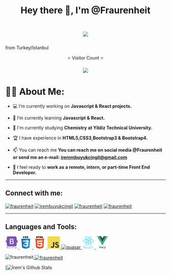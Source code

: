 <h1 align="center">Hey there 👋, I'm @Fraurenheit </h1>

<h1 align="center">
  <a href="https://git.io/typing-svg">
    <img src="https://readme-typing-svg.herokuapp.com/?lines=I+Love+Coding!;@Fraurenheit&center=true&size=30">
  </a>
</h1>

from Turkey/Istanbul

<p align="center"> 
 ⭐ Visitor Count ⭐ <br><br> 
    
   <img src="https://profile-counter.glitch.me/fraurenheit/count.svg" />
</p>

# 👩‍💻 About Me:
- 💻 I’m currently working on **Javascript & React projects.**

- 🌱 I’m currently learning **Javascript & React.**

- 🧪 I'm currently studying **Chemistry at Yildiz Technical University.**

- 🏆 I have experience in **HTML5,CSS3,Bootstrap3 & Bootstrap4.**

- 📫 You can reach me **You can reach me on social media @Fraurenheit or send me an e-mail: iremmbuyukcingil@gmail.com**

- 🚀 I feel ready to **work as a remote, intern, or part-time Front End Developer.**

<hr />

<h2 align="left">Connect with me:</h3>
<p align="left">
<a href="https://twitter.com/fraurenheit" target="blank"><img align="center" src="https://raw.githubusercontent.com/rahuldkjain/github-profile-readme-generator/master/src/images/icons/Social/twitter.svg" alt="fraurenheit" height="30" width="40" /></a>
<a href="https://linkedin.com/in/irembuyukcingil" target="blank"><img align="center" src="https://raw.githubusercontent.com/rahuldkjain/github-profile-readme-generator/master/src/images/icons/Social/linked-in-alt.svg" alt="irembuyukcingil" height="30" width="40" /></a>
<a href="https://instagram.com/fraurenheit" target="blank"><img align="center" src="https://raw.githubusercontent.com/rahuldkjain/github-profile-readme-generator/master/src/images/icons/Social/instagram.svg" alt="fraurenheit" height="30" width="40" /></a>
<a href="https://www.hackerrank.com/fraurenheit" target="blank"><img align="center" src="https://raw.githubusercontent.com/rahuldkjain/github-profile-readme-generator/master/src/images/icons/Social/hackerrank.svg" alt="fraurenheit" height="30" width="40" /></a>
</p>

<hr />

<h2 align="left">Languages and Tools:</h3>
<p align="left"> <a href="https://getbootstrap.com" target="_blank" rel="noreferrer"> <img src="https://raw.githubusercontent.com/devicons/devicon/master/icons/bootstrap/bootstrap-plain-wordmark.svg" alt="bootstrap" width="40" height="40"/> </a> <a href="https://www.w3schools.com/css/" target="_blank" rel="noreferrer"> <img src="https://raw.githubusercontent.com/devicons/devicon/master/icons/css3/css3-original-wordmark.svg" alt="css3" width="40" height="40"/> </a> <a href="https://www.w3.org/html/" target="_blank" rel="noreferrer"> <img src="https://raw.githubusercontent.com/devicons/devicon/master/icons/html5/html5-original-wordmark.svg" alt="html5" width="40" height="40"/> </a> <a href="https://developer.mozilla.org/en-US/docs/Web/JavaScript" target="_blank" rel="noreferrer"> <img src="https://raw.githubusercontent.com/devicons/devicon/master/icons/javascript/javascript-original.svg" alt="javascript" width="40" height="40"/> </a> <a href="https://quasar.dev/" target="_blank" rel="noreferrer"> <img src="https://cdn.quasar.dev/logo/svg/quasar-logo.svg" alt="quasar" width="40" height="40"/> </a> <a href="https://reactjs.org/" target="_blank" rel="noreferrer"> <img src="https://raw.githubusercontent.com/devicons/devicon/master/icons/react/react-original-wordmark.svg" alt="react" width="40" height="40"/> </a> <a href="https://vuejs.org/" target="_blank" rel="noreferrer"> <img src="https://raw.githubusercontent.com/devicons/devicon/master/icons/vuejs/vuejs-original-wordmark.svg" alt="vuejs" width="40" height="40"/> </a> </p>

[<p><img align="left" src="https://github-readme-stats.vercel.app/api/top-langs?username=fraurenheit&show_icons=true&locale=en&layout=compact" alt="fraurenheit" /></p>](https://github-readme-stats.vercel.app/api?username=fraurenheit&theme=vision-friendly-dark&hide_border=true&include_all_commits=false&count_private=false)

[<p>&nbsp;<img align="center" src="https://github-readme-stats.vercel.app/api?username=fraurenheit&show_icons=true&locale=en" alt="fraurenheit" /></p>](https://github-readme-stats.vercel.app/api/top-langs/?username=fraurenheit&theme=vision-friendly-dark&hide_border=true&include_all_commits=false&count_private=false&layout=compact)

[![İrem's Github Stats](https://github-readme-stats.vercel.app/api?username=fraurenheit&theme=dark&show_icons=true)

